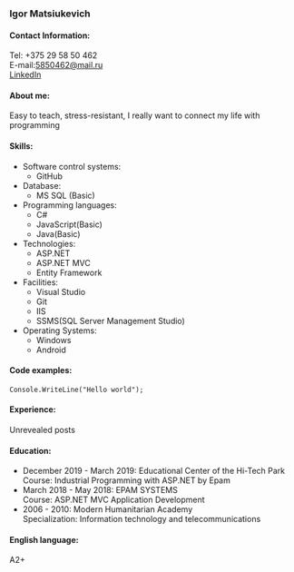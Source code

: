 ### Igor Matsiukevich
#### Contact Information:
Tel: +375 29 58 50 462  
E-mail:5850462@mail.ru    
[LinkedIn](https://www.linkedin.com/in/igor-matsiukevich-87978b184/)
#### About me:
Easy to teach, stress-resistant, I really want to connect my life with programming
#### Skills:
* Software control systems:
   * GitHub
* Database:
  * MS SQL (Basic)
* Programming languages:
  * C#
  * JavaScript(Basic)
  * Java(Basic)
* Technologies: 
  * ASP.NET
  * ASP.NET MVC
  * Entity Framework
* Facilities: 
  * Visual Studio
  * Git
  * IIS
  * SSMS(SQL Server Management Studio)
* Operating Systems:
  * Windows
  * Android

#### Code examples:

`Console.WriteLine("Hello world");`
#### Experience:
Unrevealed posts
#### Education:
* December 2019 - March 2019: Educational Center of the Hi-Tech Park   
Course: Industrial Programming with ASP.NET by Epam
* March 2018 - May 2018: EPAM SYSTEMS  
Course: ASP.NET MVC Application Development
* 2006 - 2010: Modern Humanitarian Academy  
Specialization: Information technology and telecommunications
#### English language:
A2+ 
